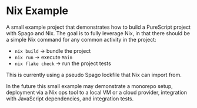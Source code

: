 # Nix Example

A small example project that demonstrates how to build a PureScript project with Spago and Nix. The goal is to fully leverage Nix, in that there should be a simple Nix command for any common activity in the project:

- `nix build` -> bundle the project
- `nix run` -> execute `Main`
- `nix flake check` -> run the project tests

This is currently using a pseudo Spago lockfile that Nix can import from.

In the future this small example may demonstrate a monorepo setup, deployment via a Nix ops tool to a local VM or a cloud provider, integration with JavaScript dependencies, and integration tests.
